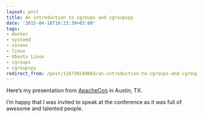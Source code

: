 ```yaml
---
layout: post
title: An introduction to cgroups and cgroupspy
date: '2015-04-18T18:23:39+03:00'
tags:
- docker
- systemd
- coreos
- linux
- Ubuntu Linux
- cgroups
- cgroupspy
redirect_from: /post/116736549864/an-introduction-to-cgroups-and-cgroupspy
---
```


Here’s my presentation from [ApacheCon](http://apachecon.com/) in Austin, TX.

<script async class="speakerdeck-embed" data-id="150bb1a9ed61402c8db2fd2aa9293729" data-ratio="1.33333333333333" src="//speakerdeck.com/assets/embed.js"></script><p>I&rsquo;m happy that I was invited to speak at the conference as it was full of awesome and talented people.</p>

